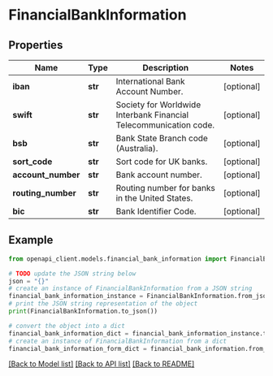 # FinancialBankInformation


## Properties

Name | Type | Description | Notes
------------ | ------------- | ------------- | -------------
**iban** | **str** | International Bank Account Number. | [optional] 
**swift** | **str** | Society for Worldwide Interbank Financial Telecommunication code. | [optional] 
**bsb** | **str** | Bank State Branch code (Australia). | [optional] 
**sort_code** | **str** | Sort code for UK banks. | [optional] 
**account_number** | **str** | Bank account number. | [optional] 
**routing_number** | **str** | Routing number for banks in the United States. | [optional] 
**bic** | **str** | Bank Identifier Code. | [optional] 

## Example

```python
from openapi_client.models.financial_bank_information import FinancialBankInformation

# TODO update the JSON string below
json = "{}"
# create an instance of FinancialBankInformation from a JSON string
financial_bank_information_instance = FinancialBankInformation.from_json(json)
# print the JSON string representation of the object
print(FinancialBankInformation.to_json())

# convert the object into a dict
financial_bank_information_dict = financial_bank_information_instance.to_dict()
# create an instance of FinancialBankInformation from a dict
financial_bank_information_form_dict = financial_bank_information.from_dict(financial_bank_information_dict)
```
[[Back to Model list]](../README.md#documentation-for-models) [[Back to API list]](../README.md#documentation-for-api-endpoints) [[Back to README]](../README.md)


